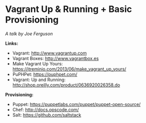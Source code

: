 Vagrant Up & Running + Basic Provisioning
==

_A talk by Joe Ferguson_

__Links:__

* Vagrant: http://www.vagrantup.com
* Vagrant Boxes: http://www.vagrantbox.es
* Make Vagrant Up Yours: https://jtreminio.com/2013/06/make_vagrant_up_yours/
* PuPHPet: https://puphpet.com/
* Vagrant: Up and Running: http://shop.oreilly.com/product/0636920026358.do

__Provisioning:__

* Puppet: https://puppetlabs.com/puppet/puppet-open-source/
* Chef: http://docs.opscode.com/
* Salt: https://github.com/saltstack
